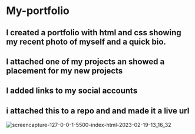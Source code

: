 # My-portfolio

## I created a portfolio with html and css showing my recent photo of myself and a quick bio.

## I attached one of my projects an showed a placement for my new projects

## I added links to my social accounts 

## i attached this to a repo and and made it a live url

![screencapture-127-0-0-1-5500-index-html-2023-02-19-13_16_32](https://user-images.githubusercontent.com/123831271/219975731-2f91a615-d21d-47aa-b14d-9a4e8fa5575f.png)
